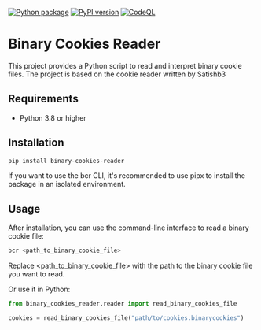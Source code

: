 [![Python package](https://github.com/godatadriven/pydantic-avro/actions/workflows/python-package.yml/badge.svg)](https://github.com/binary-cookies-reader/actions/workflows/python-package.yml)
[![PyPI version](https://badge.fury.io/py/binary-cookies-reader.svg)](https://badge.fury.io/py/binary-cookies-reader)
[![CodeQL](https://github.com/godatadriven/pydantic-avro/actions/workflows/codeql-analysis.yml/badge.svg)](https://github.com/dan1elt0m/binary-cookies-reader/actions/workflows/codeql-analysis.yml)

# Binary Cookies Reader

This project provides a Python script to read and interpret binary cookie files.
The project is based on the cookie reader written by Satishb3 

## Requirements

- Python 3.8 or higher

## Installation
```bash 
pip install binary-cookies-reader
```
If you want to use the bcr CLI, it's recommended to use pipx to install the package in an isolated environment.

## Usage
After installation, you can use the command-line interface to read a binary cookie file:

```bash
bcr <path_to_binary_cookie_file>
```
Replace <path_to_binary_cookie_file> with the path to the binary cookie file you want to read.

Or use it in Python:

```python
from binary_cookies_reader.reader import read_binary_cookies_file

cookies = read_binary_cookies_file("path/to/cookies.binarycookies")
```